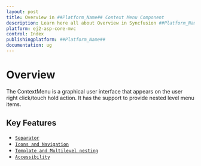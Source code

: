 ```yaml
---
layout: post
title: Overview in ##Platform_Name## Context Menu Component
description: Learn here all about Overview in Syncfusion ##Platform_Name## Context Menu component of Syncfusion Essential JS 2 and more.
platform: ej2-asp-core-mvc
control: Index
publishingplatform: ##Platform_Name##
documentation: ug
---
```


# Overview

The ContextMenu is a graphical user interface that appears on the user right click/touch hold action. It has the support to provide nested level menu items.

## Key Features

* [`Separator`](./getting-started#rendering-items-with-separator)
* [`Icons and Navigation`](./icons-and-navigation#icons-and-navigation)
* [`Template and Multilevel nesting`](./template-and-multilevel-nesting)
* [`Accessibility`](./accessibility#accessibility)